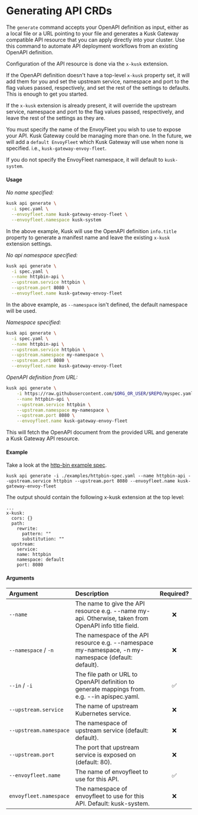 # Generating API CRDs

The `generate` command accepts your OpenAPI definition as input, either as a local file or a URL pointing to your file
and generates a Kusk Gateway compatible API resource that you can apply directly into your cluster. Use this command to automate 
API deployment workflows from an existing OpenAPI definition. 

Configuration of the API resource is done via the `x-kusk` extension.

If the OpenAPI definition doesn't have a top-level `x-kusk` property set, it will add them for you and set
the upstream service, namespace and port to the flag values passed, respectively, and set the rest of the settings to defaults.
This is enough to get you started.

If the `x-kusk` extension is already present, it will override the upstream service, namespace and port to the flag values passed, respectively,
and leave the rest of the settings as they are.

You must specify the name of the EnvoyFleet you wish to use to expose your API. Kusk Gateway could be managing more than one.
In the future, we will add a `default EnvoyFleet` which Kusk Gateway will use when none is specified. i.e., `kusk-gateway-envoy-fleet`.

If you do not specify the EnvoyFleet namespace, it will default to `kusk-system`.

#### **Usage**

_No name specified:_

```sh
kusk api generate \
  -i spec.yaml \
  --envoyfleet.name kusk-gateway-envoy-fleet \
  --envoyfleet.namespace kusk-system
```

In the above example, Kusk will use the OpenAPI definition `info.title` property to generate a manifest name and 
leave the existing `x-kusk` extension settings.

_No api namespace specified:_

```sh
kusk api generate \
  -i spec.yaml \
  --name httpbin-api \
  --upstream.service httpbin \
  --upstream.port 8080 \
  --envoyfleet.name kusk-gateway-envoy-fleet
```

In the above example, as `--namespace` isn't defined, the default namespace will be used.

_Namespace specified:_

```sh
kusk api generate \
  -i spec.yaml \
  --name httpbin-api \
  --upstream.service httpbin \
  --upstream.namespace my-namespace \
  --upstream.port 8080 \
  --envoyfleet.name kusk-gateway-envoy-fleet
```

_OpenAPI definition from URL:_

```sh
kusk api generate \
    -i https://raw.githubusercontent.com/$ORG_OR_USER/$REPO/myspec.yaml \
    --name httpbin-api \
    --upstream.service httpbin \
    --upstream.namespace my-namespace \
    --upstream.port 8080 \
    --envoyfleet.name kusk-gateway-envoy-fleet
```

This will fetch the OpenAPI document from the provided URL and generate a Kusk Gateway API resource.

#### **Example**
Take a look at the [http-bin example spec](/examples/httpbin/httpbin-spec.yaml).

```
kusk api generate -i ./examples/httpbin-spec.yaml --name httpbin-api --upstream.service httpbin --upstream.port 8080 --envoyfleet.name kusk-gateway-envoy-fleet
```

The output should contain the following x-kusk extension at the top level:
```
...
x-kusk:
  cors: {}
  path:
    rewrite:
      pattern: ""
      substitution: ""
  upstream:
    service:
	name: httpbin
	namespace: default
	port: 8080
```

#### **Arguments**
| Argument                  | Description                                                                                         | Required? |
|:--------------------------|:----------------------------------------------------------------------------------------------------|:---------:|
| `--name`                  | The name to give the API resource e.g. --name my-api. Otherwise, taken from OpenAPI info title field. |     ❌     |
| `--namespace` / `-n`      | The namespace of the API resource e.g. --namespace my-namespace, -n my-namespace (default: default). |     ❌     |
| `--in` / `-i`             | The file path or URL to OpenAPI definition to generate mappings from. e.g. --in apispec.yaml.       |     ✅     |
| `--upstream.service`      | The name of upstream Kubernetes service.                                                                 |     ❌     |
| `--upstream.namespace`    | The namespace of upstream service (default: default).                                                    |     ❌     |
| `--upstream.port`         | The port that upstream service is exposed on (default: 80).                                              |     ❌     |
| `--envoyfleet.name`       | The name of envoyfleet to use for this API.                                                              |     ✅     |
| `envoyfleet.namespace`    | The namespace of envoyfleet to use for this API. Default: kusk-system.                                   |     ❌     |


